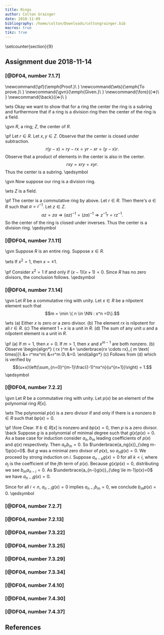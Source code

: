 ```yaml
---
title: Rings
author: Colton Grainger
date: 2018-11-09
bibliography: /home/colton/Downloads/coltongrainger.bib
macros: true
tikz: true
---
```


\setcounter{section}{9}

## Assignment due 2018-11-14

### [@DF04, number 7.1.7]

\newcommand{\pf}{\emph{Proof.}\ }
\newcommand{\wts}{\emph{To prove.}\ }
\newcommand{\gvn}{\emph{Given.}\ }
\newcommand{\fore}{($\Rightarrow$)\ }
\newcommand{\back}{($\Leftarrow$)\ }

\wts Okay we want to show that for a ring the center the ring is a subring and furthermore that if a ring is a division ring then the center of the ring is a field.

\gvn $R$, a ring; $Z$, the center of $R$.

\pf Let $r \in R$. Let $x,y \in Z$.
Observe that the center is closed under subtraction.
$$r(y-x) = ry - rx = yr - xr = (y-x)r.$$
Observe that a product of elements in the center is also in the center.
$$rxy = xry = xyr.$$
Thus the center is a subring.
\qedsymbol

\gvn Now suppose our ring is a division ring.

\wts $Z$ is a field.

\pf The center is a commutative ring by above. Let $r \in R$. Then there's $a \in R$ such that $a = r^{-1}$. Let $z \in Z$.
$$az = za \Rightarrow (az)^{-1} = (za)^{-1} \Rightarrow z^{-1}r = rz^{-1}.$$ So the center of the ring is closed under inverses. Thus the center is a division ring.
\qedsymbol 


### [@DF04, number 7.1.11]

\gvn Suppose $R$ is an entire ring. Suppose $x \in R$.

\wts If $x^2 = 1$, then $x = \pm 1$.

\pf Consider $x^2 = 1$ if and only if $(x-1)(x+1) = 0$. Since $R$ has no zero divisors, the conclusion follows. \qedsymbol

### [@DF04, number 7.1.14]

\gvn Let $R$ be a commutative ring with unity. Let $x \in R$ be a nilpotent element such that $$m = \min \{ n \in \NN : x^n =0\}.$$

\wts (a) Either $x$ is zero or a zero divisor. (b) The element $rx$  is nilpotent  for all $r \in R$. (c) The element $1+x$  is a unit in $R$. (d) The sum of any unit $u$ and a nilpotent  element is a unit in $R$.

\pf (a)  If $m = 1$, then $x = 0$. If $m > 1$, then $x$ and $x^{m-1}$ are both nonzero. (b) Observe 
\begin{align*}
( rx )^m &= \underbrace{rx \cdots rx}_{ m \text{ times}}\\
    &= r^mx^m\\
    &=r^m 0\\
    &=0.
\end{align*}
(c) Follows from (d) which is verified by 
$$(u+x)\left(\sum_{n=0}^{m-1}\frac{(-1)^nx^n}{u^{n+1}}\right) = 1.$$
\qedsymbol

### [@DF04, number 7.2.2]

\gvn Let $R$ be a commutative ring with unity. Let $p(x)$ be an element of the polynomial ring $R[x]$.

\wts The polynomial $p(x)$  is a zero divisor if and only if there is a nonzero $b\in R$  such that $bp(x) =0$. 

\pf \fore Clear. If $b \in R[x]$ is nonzero and $bp(x) = 0$, then $p$ is a zero divisor. \back Suppose $g$  is a polynomial of minimal degree such that $g(x)p(x) =0$. As a base case for induction consider $a_n, b_m$  leading coefficients of $p(x)$ and $q(x)$  respectively. Then $a_nb_m =0$. So $\underbrace{a_ng(x)}_{\deg m-1}p(x)=0$. But $g$  was a minimal  zero divisor of $p(x)$, so $a_ng(x) =0$. We proceed by strong induction on $i$. Suppose $a_{n-k}g(x)=0$  for all $k < i$, where $a_j$ is the coefficient of the $j$th term of $p(x)$. Because $g(x)p(x) =0$,  distributing we see $b_m a_{n-i} = 0$. As $\underbrace{a_{n-i}g(x)}_{\deg \le m-1}p(x)=0$ we have $a_{n-i}g(x) = 0$. 

Since for all $i < n$, $a_{n-i}g(x) =0$ implies $a_{n-i}b_m = 0$, we conclude $b_mp(x) =0$. \qedsymbol

### [@DF04, number 7.2.7]

### [@DF04, number 7.2.13]

### [@DF04, number 7.3.22]

### [@DF04, number 7.3.25]

### [@DF04, number 7.3.29]

### [@DF04, number 7.3.34]

### [@DF04, number 7.4.10]

### [@DF04, number 7.4.30]

### [@DF04, number 7.4.37]

## References
